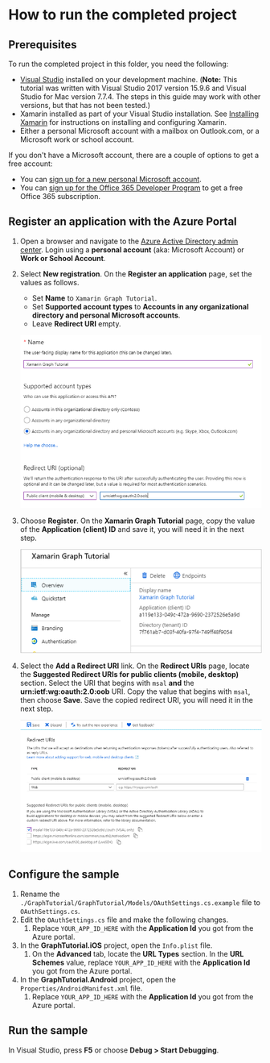 # How to run the completed project

## Prerequisites

To run the completed project in this folder, you need the following:

- [Visual Studio](https://visualstudio.microsoft.com/vs/) installed on your development machine. (**Note:** This tutorial was written with Visual Studio 2017 version 15.9.6 and Visual Studio for Mac version 7.7.4. The steps in this guide may work with other versions, but that has not been tested.)
- Xamarin installed as part of your Visual Studio installation. See [Installing Xamarin](https://docs.microsoft.com/xamarin/cross-platform/get-started/installation) for instructions on installing and configuring Xamarin.
- Either a personal Microsoft account with a mailbox on Outlook.com, or a Microsoft work or school account.

If you don't have a Microsoft account, there are a couple of options to get a free account:

- You can [sign up for a new personal Microsoft account](https://signup.live.com/signup?wa=wsignin1.0&rpsnv=12&ct=1454618383&rver=6.4.6456.0&wp=MBI_SSL_SHARED&wreply=https://mail.live.com/default.aspx&id=64855&cbcxt=mai&bk=1454618383&uiflavor=web&uaid=b213a65b4fdc484382b6622b3ecaa547&mkt=E-US&lc=1033&lic=1).
- You can [sign up for the Office 365 Developer Program](https://developer.microsoft.com/office/dev-program) to get a free Office 365 subscription.

## Register an application with the Azure Portal

1. Open a browser and navigate to the [Azure Active Directory admin center](https://aad.portal.azure.com). Login using a **personal account** (aka: Microsoft Account) or **Work or School Account**.

1. Select **New registration**. On the **Register an application** page, set the values as follows.

    - Set **Name** to `Xamarin Graph Tutorial`.
    - Set **Supported account types** to **Accounts in any organizational directory and personal Microsoft accounts**.
    - Leave **Redirect URI** empty.

    ![A screenshot of the Register an application page](../../tutorial/images/aad-register-an-app.png)

1. Choose **Register**. On the **Xamarin Graph Tutorial** page, copy the value of the **Application (client) ID** and save it, you will need it in the next step.

    ![A screenshot of the application ID of the new app registration](../../tutorial/images/aad-application-id.png)

1. Select the **Add a Redirect URI** link. On the **Redirect URIs** page, locate the **Suggested Redirect URIs for public clients (mobile, desktop)** section. Select the URI that begins with `msal` **and** the **urn:ietf:wg:oauth:2.0:oob** URI. Copy the value that begins with `msal`, then choose **Save**. Save the copied redirect URI, you will need it in the next step.

    ![A screenshot of the Redirect URIs page](../../tutorial/images/aad-redirect-uris.png)

## Configure the sample

1. Rename the `./GraphTutorial/GraphTutorial/Models/OAuthSettings.cs.example` file to `OAuthSettings.cs`.
1. Edit the `OAuthSettings.cs` file and make the following changes.
    1. Replace `YOUR_APP_ID_HERE` with the **Application Id** you got from the Azure portal.
1. In the **GraphTutorial.iOS** project, open the `Info.plist` file.
    1. On the **Advanced** tab, locate the **URL Types** section. In the **URL Schemes** value, replace `YOUR_APP_ID_HERE` with the **Application Id** you got from the Azure portal.
1. In the **GraphTutorial.Android** project, open the `Properties/AndroidManifest.xml` file.
    1. Replace `YOUR_APP_ID_HERE` with the **Application Id** you got from the Azure portal.

## Run the sample

In Visual Studio, press **F5** or choose **Debug > Start Debugging**.
